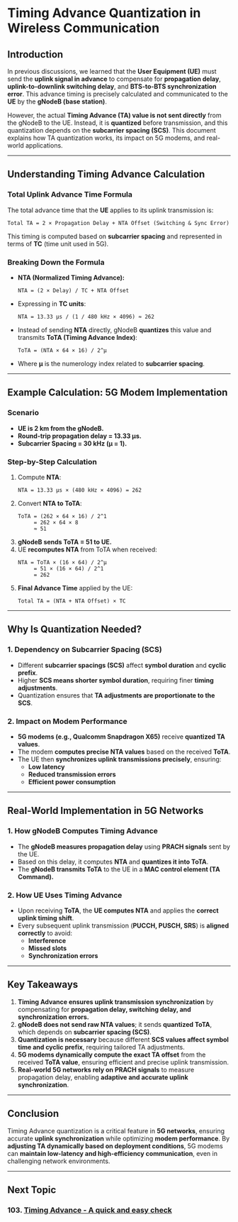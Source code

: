 # **Timing Advance Quantization in Wireless Communication**

## **Introduction**
In previous discussions, we learned that the **User Equipment (UE)** must send the **uplink signal in advance** to compensate for **propagation delay**, **uplink-to-downlink switching delay**, and **BTS-to-BTS synchronization error**. This advance timing is precisely calculated and communicated to the **UE** by the **gNodeB (base station)**.

However, the actual **Timing Advance (TA) value is not sent directly** from the gNodeB to the UE. Instead, it is **quantized** before transmission, and this quantization depends on the **subcarrier spacing (SCS)**. This document explains how TA quantization works, its impact on 5G modems, and real-world applications.

---

## **Understanding Timing Advance Calculation**
### **Total Uplink Advance Time Formula**
The total advance time that the **UE** applies to its uplink transmission is:
```
Total TA = 2 × Propagation Delay + NTA Offset (Switching & Sync Error)
```
This timing is computed based on **subcarrier spacing** and represented in terms of **TC** (time unit used in 5G).

### **Breaking Down the Formula**
- **NTA (Normalized Timing Advance):**
  ```
  NTA = (2 × Delay) / TC + NTA Offset
  ```
- Expressing in **TC units**:
  ```
  NTA = 13.33 µs / (1 / 480 kHz × 4096) ≈ 262
  ```
- Instead of sending **NTA** directly, gNodeB **quantizes** this value and transmits **ToTA (Timing Advance Index)**:
  ```
  ToTA = (NTA × 64 × 16) / 2^μ
  ```
- Where **μ** is the numerology index related to **subcarrier spacing**.

---

## **Example Calculation: 5G Modem Implementation**
### **Scenario**
- **UE is 2 km from the gNodeB.**
- **Round-trip propagation delay = 13.33 µs.**
- **Subcarrier Spacing = 30 kHz (μ = 1).**

### **Step-by-Step Calculation**
1. Compute **NTA**:
   ```
   NTA = 13.33 µs × (480 kHz × 4096) = 262
   ```
2. Convert **NTA to ToTA**:
   ```
   ToTA = (262 × 64 × 16) / 2^1
        = 262 × 64 × 8
        ≈ 51
   ```
3. **gNodeB sends ToTA = 51 to UE.**
4. UE **recomputes NTA** from ToTA when received:
   ```
   NTA = ToTA × (16 × 64) / 2^μ
        = 51 × (16 × 64) / 2^1
        = 262
   ```
5. **Final Advance Time** applied by the UE:
   ```
   Total TA = (NTA + NTA Offset) × TC
   ```

---

## **Why Is Quantization Needed?**
### **1. Dependency on Subcarrier Spacing (SCS)**
- Different **subcarrier spacings (SCS)** affect **symbol duration** and **cyclic prefix**.
- Higher **SCS means shorter symbol duration**, requiring finer **timing adjustments**.
- Quantization ensures that **TA adjustments are proportionate to the SCS**.

### **2. Impact on Modem Performance**
- **5G modems (e.g., Qualcomm Snapdragon X65)** receive **quantized TA values**.
- The modem **computes precise NTA values** based on the received **ToTA**.
- The UE then **synchronizes uplink transmissions precisely**, ensuring:
  - **Low latency**
  - **Reduced transmission errors**
  - **Efficient power consumption**

---

## **Real-World Implementation in 5G Networks**
### **1. How gNodeB Computes Timing Advance**
- The **gNodeB measures propagation delay** using **PRACH signals** sent by the UE.
- Based on this delay, it computes **NTA** and **quantizes it into ToTA**.
- The **gNodeB transmits ToTA** to the UE in a **MAC control element (TA Command).**

### **2. How UE Uses Timing Advance**
- Upon receiving **ToTA**, the **UE computes NTA** and applies the **correct uplink timing shift**.
- Every subsequent uplink transmission (**PUCCH, PUSCH, SRS**) is **aligned correctly** to avoid:
  - **Interference**
  - **Missed slots**
  - **Synchronization errors**

---

## **Key Takeaways**
1. **Timing Advance ensures uplink transmission synchronization** by compensating for **propagation delay, switching delay, and synchronization errors.**
2. **gNodeB does not send raw NTA values**; it sends **quantized ToTA**, which depends on **subcarrier spacing (SCS)**.
3. **Quantization is necessary** because different **SCS values affect symbol time and cyclic prefix**, requiring tailored TA adjustments.
4. **5G modems dynamically compute the exact TA offset** from the received **ToTA value**, ensuring efficient and precise uplink transmission.
5. **Real-world 5G networks rely on PRACH signals** to measure propagation delay, enabling **adaptive and accurate uplink synchronization**.

---

## **Conclusion**
Timing Advance quantization is a critical feature in **5G networks**, ensuring accurate **uplink synchronization** while optimizing **modem performance**. By **adjusting TA dynamically based on deployment conditions**, 5G modems can **maintain low-latency and high-efficiency communication**, even in challenging network environments.



--- 
## Next Topic
### 103. [Timing Advance - A quick and easy check](Quick_and_Easy_Check.md)
